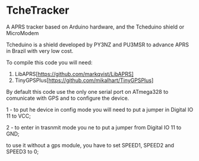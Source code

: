 # TcheTracker

A APRS tracker based on Arduino hardware, and the Tcheduino shield or MicroModem

Tcheduino is a shield developed by PY3NZ and PU3MSR to advance APRS in Brazil with very low cost.


To compile this code you will need: 

1. LibAPRS[https://github.com/markqvist/LibAPRS]
2. TinyGPSPlus[https://github.com/mikalhart/TinyGPSPlus]

By default this code use the only one serial port on ATmega328 to comunicate with GPS and to configure the device. 

1 - to put he device in config mode you will need to put a jumper in Digital IO 11 to VCC;

2 - to enter in trasnmit mode you ne to put a jumper from Digital IO 11 to GND;

to use it without a gps module, you have to set SPEED1, SPEED2 and SPEED3 to 0;

